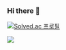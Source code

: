 ### Hi there 👋
[![Solved.ac
프로필](http://mazassumnida.wtf/api/v2/generate_badge?boj=hs5056056)](https://solved.ac/hs5056056)
<!--
**ha-seungwon/ha-seungwon** is a ✨ _special_ ✨ repository because its `README.md` (this file) appears on your GitHub profile.

Here are some ideas to get you started:

- 🔭 I’m currently working on ...
- 🌱 I’m currently learning ...
- 👯 I’m looking to collaborate on ...
- 🤔 I’m looking for help with ...
- 💬 Ask me about ...
- 📫 How to reach me: ...
- 😄 Pronouns: ...
- ⚡ Fun fact: ...
-->

 <a href="https://www.instagram.com/ha_seungweon/"><img src="https://img.shields.io/badge/Instagram-E4405F?style=flat-square&logo=Instagram&logoColor=white"/></a>

